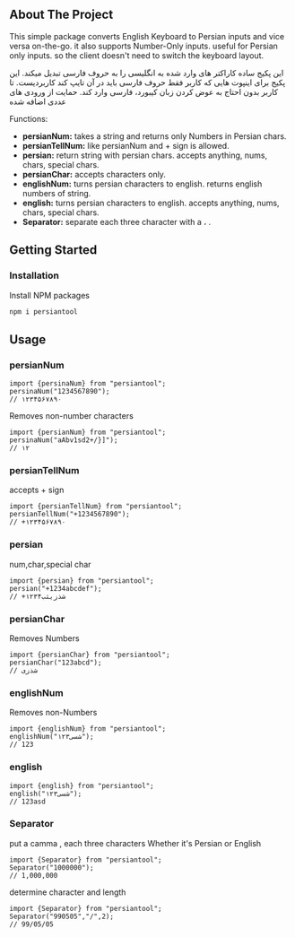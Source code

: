 <!-- ABOUT THE PROJECT -->

## About The Project

This simple package converts English Keyboard to Persian inputs and vice versa on-the-go. it also supports Number-Only inputs.
useful for Persian only inputs. so the client doesn't need to switch the keyboard layout.

این پکیج ساده کاراکتر های وارد شده به انگلیسی را به حروف فارسی تبدیل میکند.
این پکیج برای اینپوت هایی که کاربر فقط حروف فارسی باید در آن تایپ کند کاربردیست.
تا کاربر بدون احتاج به عوض کردن زبان کیبورد، فارسی وارد کند.
حمایت از ورودی های عددی اضافه شده

Functions:

- **persianNum:** takes a string and returns only Numbers in Persian chars.
- **persianTellNum:** like persianNum and + sign is allowed.
- **persian:** return string with persian chars. accepts anything, nums, chars, special chars.
- **persianChar:** accepts characters only.
- **englishNum:** turns persian characters to english. returns english numbers of string.
- **english:** turns persian characters to english. accepts anything, nums, chars, special chars.
- **Separator:** separate each three character with a ، .

<!-- GETTING STARTED -->

## Getting Started

### Installation

Install NPM packages

```sh
npm i persiantool
```

## Usage

### persianNum

```JS
import {persinaNum} from "persiantool";
persinaNum("1234567890");
// ۱۲۳۴۵۶۷۸۹۰
```

Removes non-number characters

```JS
import {persianNum} from "persiantool";
persinaNum("aAbv1sd2+/}]");
// ۱۲
```

### persianTellNum

accepts + sign

```JS
import {persianTellNum} from "persiantool";
persianTellNum("+1234567890");
// +۱۲۳۴۵۶۷۸۹۰
```

### persian

num,char,special char

```JS
import {persian} from "persiantool";
persian("+1234abcdef");
// +شذزیثب۱۲۳۴
```

### persianChar

Removes Numbers

```JS
import {persianChar} from "persiantool";
persianChar("123abcd");
// شذزی
```

### englishNum

Removes non-Numbers

```JS
import {englishNum} from "persiantool";
englishNum("شسی۱۲۳");
// 123
```

### english

```JS
import {english} from "persiantool";
english("شسی۱۲۳");
// 123asd
```

### Separator

put a camma , each three characters Whether it's Persian or English

```JS
import {Separator} from "persiantool";
Separator("1000000");
// 1,000,000
```


determine character and length

```JS
import {Separator} from "persiantool";
Separator("990505","/",2);
// 99/05/05
```
